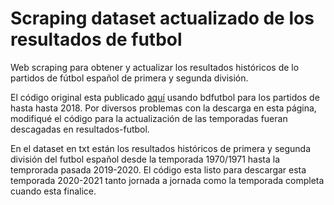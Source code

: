# Scraping dataset actualizado de los resultados de futbol 
Web scraping para obtener y actualizar los resultados históricos de lo partidos de fútbol español de primera y segunda división.

El código original esta publicado [aquí](https://github.com/RicardoMoya/FootballMatchesDataSet) usando bdfutbol para los partidos de hasta hasta 2018. Por diversos problemas con la descarga en esta página, modifiqué el código para la actualización de las temporadas fueran descagadas en resultados-futbol.

En el dataset en txt están los resultados históricos de primera y segunda división del futbol español desde la temporada 1970/1971 hasta la temprorada pasada 2019-2020.
El código esta listo para descargar esta temporada 2020-2021 tanto jornada a jornada como la temporada completa cuando esta finalice.
